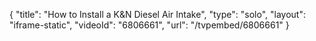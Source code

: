 {
    "title": "How to Install a K&N Diesel Air Intake",
    "type": "solo",
    "layout": "iframe-static",
    "videoId": "6806661",
    "url": "\/tvpembed\/6806661"
}